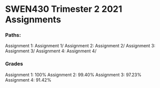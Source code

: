 # SWEN430 Trimester 2 2021 Assignments

### Paths:
Assignment 1: Assignment 1/
Assignment 2: Assignment 2/
Assignment 3: Assignment 3/
Assignment 4: Assignment 4/

### Grades
Assignment 1: 100%
Assignment 2: 99.40%
Assignment 3: 97.23%
Assignment 4: 91.42%
